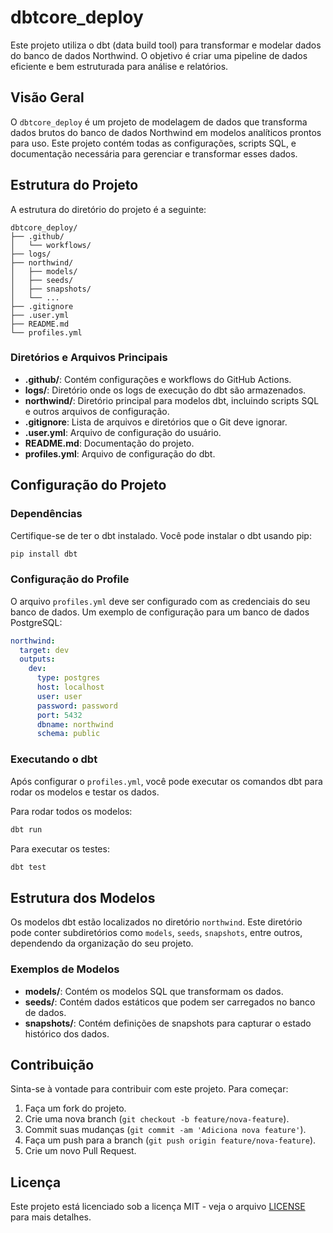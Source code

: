 
# dbtcore_deploy

Este projeto utiliza o dbt (data build tool) para transformar e modelar dados do banco de dados Northwind. O objetivo é criar uma pipeline de dados eficiente e bem estruturada para análise e relatórios.

## Visão Geral

O `dbtcore_deploy` é um projeto de modelagem de dados que transforma dados brutos do banco de dados Northwind em modelos analíticos prontos para uso. Este projeto contém todas as configurações, scripts SQL, e documentação necessária para gerenciar e transformar esses dados.

## Estrutura do Projeto

A estrutura do diretório do projeto é a seguinte:

```
dbtcore_deploy/
├── .github/
│   └── workflows/
├── logs/
├── northwind/
│   ├── models/
│   ├── seeds/
│   ├── snapshots/
│   └── ...
├── .gitignore
├── .user.yml
├── README.md
└── profiles.yml
```

### Diretórios e Arquivos Principais

- **.github/**: Contém configurações e workflows do GitHub Actions.
- **logs/**: Diretório onde os logs de execução do dbt são armazenados.
- **northwind/**: Diretório principal para modelos dbt, incluindo scripts SQL e outros arquivos de configuração.
- **.gitignore**: Lista de arquivos e diretórios que o Git deve ignorar.
- **.user.yml**: Arquivo de configuração do usuário.
- **README.md**: Documentação do projeto.
- **profiles.yml**: Arquivo de configuração do dbt.

## Configuração do Projeto

### Dependências

Certifique-se de ter o dbt instalado. Você pode instalar o dbt usando pip:

```sh
pip install dbt
```

### Configuração do Profile

O arquivo `profiles.yml` deve ser configurado com as credenciais do seu banco de dados. Um exemplo de configuração para um banco de dados PostgreSQL:

```yaml
northwind:
  target: dev
  outputs:
    dev:
      type: postgres
      host: localhost
      user: user
      password: password
      port: 5432
      dbname: northwind
      schema: public
```

### Executando o dbt

Após configurar o `profiles.yml`, você pode executar os comandos dbt para rodar os modelos e testar os dados.

Para rodar todos os modelos:

```sh
dbt run
```

Para executar os testes:

```sh
dbt test
```

## Estrutura dos Modelos

Os modelos dbt estão localizados no diretório `northwind`. Este diretório pode conter subdiretórios como `models`, `seeds`, `snapshots`, entre outros, dependendo da organização do seu projeto.

### Exemplos de Modelos

- **models/**: Contém os modelos SQL que transformam os dados.
- **seeds/**: Contém dados estáticos que podem ser carregados no banco de dados.
- **snapshots/**: Contém definições de snapshots para capturar o estado histórico dos dados.

## Contribuição

Sinta-se à vontade para contribuir com este projeto. Para começar:

1. Faça um fork do projeto.
2. Crie uma nova branch (`git checkout -b feature/nova-feature`).
3. Commit suas mudanças (`git commit -am 'Adiciona nova feature'`).
4. Faça um push para a branch (`git push origin feature/nova-feature`).
5. Crie um novo Pull Request.

## Licença

Este projeto está licenciado sob a licença MIT - veja o arquivo [LICENSE](LICENSE) para mais detalhes.
